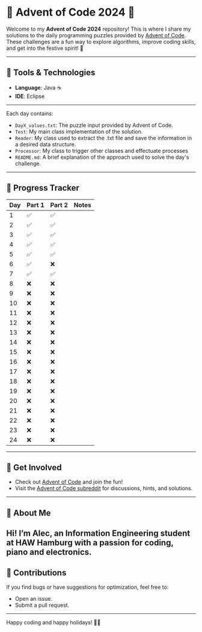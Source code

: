 # 🎄 Advent of Code 2024 🎄

Welcome to my **Advent of Code 2024** repository! This is where I share my solutions to the daily programming puzzles provided by [Advent of Code](https://adventofcode.com/2024). These challenges are a fun way to explore algorithms, improve coding skills, and get into the festive spirit! 🎅

---

## 🧰 Tools & Technologies
- **Language**: Java ☕
- **IDE**: Eclipse 

---

Each day contains:
- `DayX_values.txt`: The puzzle input provided by Advent of Code.
- `Test`: My main class implementation of the solution.
- `Reader`: My class used to extract the .txt file and save the information in a desired data structure.
- `Processor`: My class to trigger other classes and effectuate processes
- `README.md`: A brief explanation of the approach used to solve the day's challenge.

---

## 🌟 Progress Tracker
| Day | Part 1 | Part 2 | Notes                      |
|-----|--------|--------|----------------------------|
| 1   | ✅      | ✅      |                           |
| 2   | ✅      | ✅      |                           |
| 3   | ✅      | ✅      |                           |
| 4   | ✅      | ✅      |                           |
| 5   | ✅      | ✅      |                           |
| 6   | ✅      | ❌      |                           |
| 7   | ✅      | ✅      |                           |
| 8   | ❌      | ❌      |                           |
| 9   | ❌      | ❌      |                           |
| 10  | ❌      | ❌      |                           |
| 11  | ❌      | ❌      |                           |
| 12  | ❌      | ❌      |                           |
| 13  | ❌      | ❌      |                           |
| 14  | ❌      | ❌      |                           |
| 15  | ❌      | ❌      |                           |
| 16  | ❌      | ❌      |                           |
| 17  | ❌      | ❌      |                           |
| 18  | ❌      | ❌      |                           |
| 19  | ❌      | ❌      |                           |
| 20  | ❌      | ❌      |                           |
| 21  | ❌      | ❌      |                           |
| 22  | ❌      | ❌      |                           |
| 23  | ❌      | ❌      |                           |
| 24  | ❌      | ❌      |                           |


---

## 🔗 Get Involved
- Check out [Advent of Code](https://adventofcode.com/) and join the fun!
- Visit the [Advent of Code subreddit](https://www.reddit.com/r/adventofcode/) for discussions, hints, and solutions.

---

## 🎅 About Me
Hi! I’m Alec, an Information Engineering student at **HAW Hamburg** with a passion for coding, piano and electronics.
---

## 🤝 Contributions
If you find bugs or have suggestions for optimization, feel free to:
- Open an issue.
- Submit a pull request.

---

Happy coding and happy holidays! 🎄✨
